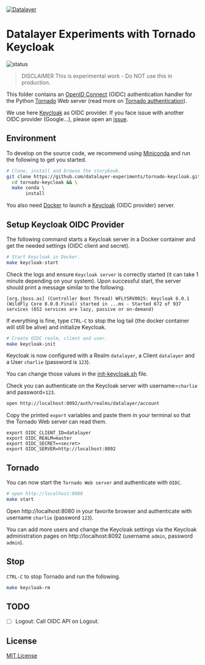 [![Datalayer](https://datalayer.s3.us-east-1.amazonaws.com/datalayer-25.svg)](https://datalayer.io)

# Datalayer Experiments with Tornado Keycloak

![status](https://img.shields.io/badge/Project_Stability-ALPHA-red.svg)

> DISCLAIMER This is experimental work - Do NOT use this in production.

This folder contains an [OpenID Connect](https://openid.net/connect) (OIDC) authentication handler for the Python [Tornado](https://www.tornadoweb.org) Web server (read more on [Tornado authentication](https://www.tornadoweb.org/en/stable/auth.html)).

We use here [Keycloak](https://www.keycloak.org) as OIDC provider. If you face issue with another OIDC provider (Google...), please open an [issue](https://github.com/datalayer-experiments/tornado-keycloak/issues).

## Environment

To develop on the source code, we recommend using [Miniconda](https://docs.conda.io/en/latest/miniconda.html) and run the following to get you started.

```bash
# Clone, install and browse the storybook.
git clone https://github.com/datalayer-experiments/tornado-keycloak.git &&
  cd tornado-keycloak && \
  make conda \
       install
```

You also need [Docker](https://docs.docker.com/install) to launch a [Keycloak](https://www.keycloak.org) (OIDC provider) server.

## Setup Keycloak OIDC Provider

The following command starts a Keycloak server in a Docker container and get the needed settings (OIDC client and secret).

```bash
# Start Keycloak in Docker.
make keycloak-start
```

Check the logs and ensure `Keycloak server` is correctly started (it can take 1 minute depending on your system). Upon successful start, the server should print a message similar to the following.

```
[org.jboss.as] (Controller Boot Thread) WFLYSRV0025: Keycloak 6.0.1 (WildFly Core 8.0.0.Final) started in ...ms - Started 672 of 937 services (652 services are lazy, passive or on-demand)
```

If everything is fine, type `CTRL-C` to stop the log tail (the docker container will still be alive) and initialize Keycloak.

```bash
# Create OIDC realm, client and user.
make keycloak-init
```

Keycloak is now configured with a Realm `datalayer`, a Client `datalayer` and a User `charlie` (password is `123`).

You can change those values in the [init-keycloak.sh](./dev/init-keycloak.sh) file.

Check you can authenticate on the Keycloak server with username=`charlie` and password=`123`.

```bash
open http://localhost:8092/auth/realms/datalayer/account
```

Copy the printed `export` variables and paste them in your terminal so that the Tornado Web server can read them.

```
export OIDC_CLIENT_ID=datalayer
export OIDC_REALM=master
export OIDC_SECRET=<secret>
export OIDC_SERVER=http://localhost:8092
```

## Tornado

You can now start the `Tornado Web server` and authenticate with `OIDC`.

```bash
# open http://localhost:8080
make start
```

Open http://localhost:8080 in your favorite browser and authenticate with username `charlie` (password `123`).

You can add more users and change the Keycloak settings via the Keycloak administration pages on http://localhost:8092 (username `admin`, password `admin`).

## Stop

`CTRL-C` to stop Tornado and run the following.

```bash
make keycloak-rm
```

## TODO

- [ ] Logout: Call OIDC API on Logout.

## License

[MIT License](./LICENSE)
